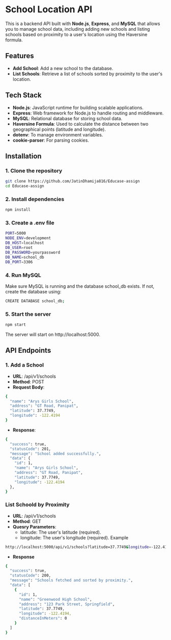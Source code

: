 # School Location API

This is a backend API built with **Node.js**, **Express**, and **MySQL** that allows you to manage school data, including adding new schools and listing schools based on proximity to a user's location using the Haversine formula.

## Features

- **Add School**: Add a new school to the database.
- **List Schools**: Retrieve a list of schools sorted by proximity to the user's location.

## Tech Stack

- **Node.js**: JavaScript runtime for building scalable applications.
- **Express**: Web framework for Node.js to handle routing and middleware.
- **MySQL**: Relational database for storing school data.
- **Haversine Formula**: Used to calculate the distance between two geographical points (latitude and longitude).
- **dotenv**: To manage environment variables.
- **cookie-parser**: For parsing cookies.

## Installation

### 1. Clone the repository

```bash
git clone https://github.com/JatinDhamija816/Educase-assign
cd Educase-assign
```

### 2. Install dependencies

```bash
npm install
```

### 3. Create a .env file

```bash
PORT=5000
NODE_ENV=development
DB_HOST=localhost
DB_USER=root
DB_PASSWORD=yourpassword
DB_NAME=school_db
DB_PORT=3306
```

### 4. Run MySQL

Make sure MySQL is running and the database school_db exists. If not, create the database using:

```bash
CREATE DATABASE school_db;
```

### 5. Start the server

```bash
npm start
```

The server will start on http://localhost:5000.

## API Endpoints

### 1. Add a School

- **URL**: /api/v1/schools
- **Method**: POST
- **Request Body**:

```bash
{
  "name": "Arys Girls School",
  "address": "GT Road, Panipat",
  "latitude": 37.7749,
  "longitude": -122.4194
}
```

- **Response**:

```bash
{
  "success": true,
  "statusCode": 201,
  "message": "School added successfully.",
  "data": {
    "id": 1,
    "name": "Arys Girls School",
    "address": "GT Road, Panipat",
    "latitude": 37.7749,
    "longitude": -122.4194
  },
}
```

### List Schoold by Proximity

- **URL**: /api/v1/schools
- **Method**: GET
- **Quesry Parameters**:
  - latitude: The user's latitude (required).
  - longitude: The user's longitude (required).
    Example

```bash
http://localhost:5000/api/v1/schools?latitude=37.7749&longitude=-122.4194
```

- **Response**

```bash
{
  "success": true,
  "statusCode": 200,
  "message": "Schools fetched and sorted by proximity.",
  "data": [
    {
      "id": 1,
      "name": "Greenwood High School",
      "address": "123 Park Street, Springfield",
      "latitude": 37.7749,
      "longitude": -122.4194,
      "distanceInMeters": 0
    }
  ]
}

```
